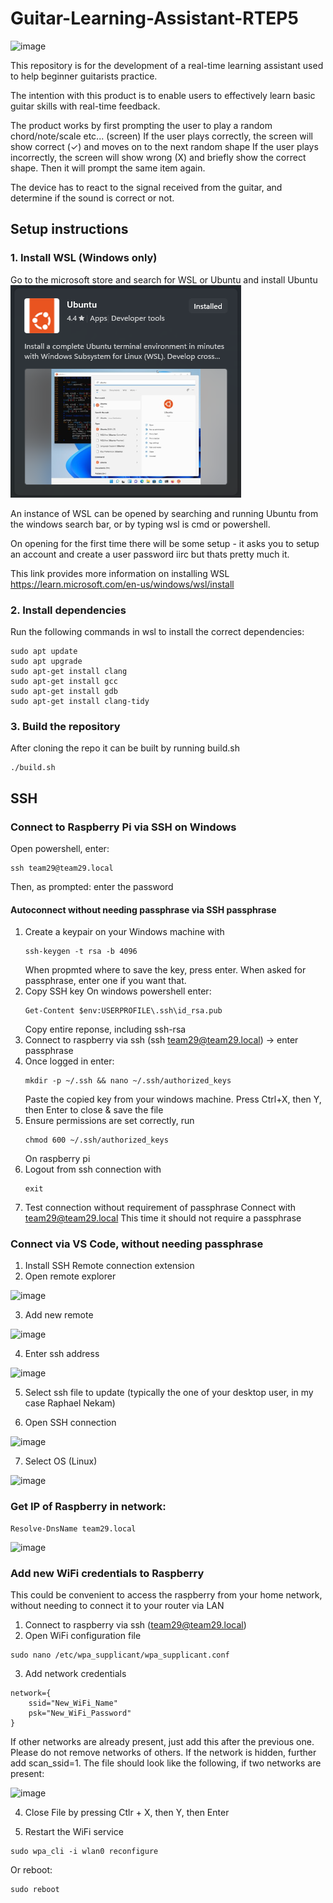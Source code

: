 # Guitar-Learning-Assistant-RTEP5
![image](https://github.com/user-attachments/assets/e07a5550-07ae-4ea3-8d5d-35c13ffcd222)

This repository is for the development of a real-time learning assistant used to help beginner guitarists practice. 

The intention with this product is to enable users to effectively learn basic guitar skills with real-time feedback.

The product works by first prompting the user to play a random chord/note/scale etc... (screen)
If the user plays correctly, the screen will show correct (✓) and moves on to the next random shape
If the user plays incorrectly, the screen will show wrong (X) and briefly show the correct shape. Then it will prompt the same item again.

The device has to react to the signal received from the guitar, and determine if the sound is correct or not.

## Setup instructions
### 1. Install WSL (Windows only)
Go to the microsoft store and search for WSL or Ubuntu and install Ubuntu
![alt text](images/Ubuntu.png)

An instance of WSL can be opened by searching and running Ubuntu from the windows search bar, or by typing wsl is cmd or powershell.

On opening for the first time there will be some setup - it asks you to setup an account and create a user password iirc but thats pretty much it.

This link provides more information on installing WSL https://learn.microsoft.com/en-us/windows/wsl/install
### 2. Install dependencies
Run the following commands in wsl to install the correct dependencies:
```
sudo apt update
sudo apt upgrade
sudo apt-get install clang
sudo apt-get install gcc
sudo apt-get install gdb
sudo apt-get install clang-tidy
```
### 3. Build the repository
After cloning the repo it can be built by running build.sh
```
./build.sh
```

## SSH
### Connect to Raspberry Pi via SSH on Windows
Open powershell, enter:
```
ssh team29@team29.local
```
Then, as prompted: enter the password

#### Autoconnect without needing passphrase via SSH passphrase
1. Create a keypair on your Windows machine with
   ```
   ssh-keygen -t rsa -b 4096
   ```
   When propmted where to save the key, press enter.
   When asked for passphrase, enter one if you want that.
2. Copy SSH key
   On windows powershell enter:
   ```
   Get-Content $env:USERPROFILE\.ssh\id_rsa.pub
   ```
   Copy entire reponse, including ssh-rsa
3. Connect to raspberry via ssh (ssh team29@team29.local) -> enter passphrase
4. Once logged in enter:
   ```
   mkdir -p ~/.ssh && nano ~/.ssh/authorized_keys
   ```
   Paste the copied key from your windows machine.
   Press Ctrl+X, then Y, then Enter to close & save the file
5. Ensure permissions are set correctly, run
   ```
   chmod 600 ~/.ssh/authorized_keys
   ```
   On raspberry pi
7. Logout from ssh connection with
   ```
   exit
   ```
8. Test connection without requirement of passphrase
   Connect with team29@team29.local
   This time it should not require a passphrase

### Connect via VS Code, without needing passphrase
1. Install SSH Remote connection extension
2. Open remote explorer

![image](https://github.com/user-attachments/assets/d6dce706-2fe4-4001-9961-108b6b8b89dc)

3. Add new remote

![image](https://github.com/user-attachments/assets/f6331e8b-24c2-4554-937f-89f4c1f89b6f)

4. Enter ssh address

![image](https://github.com/user-attachments/assets/6cb2e589-e0a3-46c7-a8e9-fba3519ab0db)

5. Select ssh file to update (typically the one of your desktop user, in my case Raphael Nekam)

6. Open SSH connection

![image](https://github.com/user-attachments/assets/c843c3e8-0e5d-42e6-b7c1-620a3ff5a397)

7. Select OS (Linux)

![image](https://github.com/user-attachments/assets/fa647b7c-839c-4854-bab4-b401edd2f66d)

### Get IP of Raspberry in network:
```
Resolve-DnsName team29.local

```
![image](https://github.com/user-attachments/assets/86d98ab6-b4f2-4641-b586-264ad8c3ac1f)


### Add new WiFi credentials to Raspberry
This could be convenient to access the raspberry from your home network, without needing to connect it to your router via LAN

1. Connect to raspberry via ssh (team29@team29.local)
2. Open WiFi configuration file
```
sudo nano /etc/wpa_supplicant/wpa_supplicant.conf
```
3. Add network credentials
```
network={
    ssid="New_WiFi_Name"
    psk="New_WiFi_Password"
}
```

If other networks are already present, just add this after the previous one. Please do not remove networks of others. If the network is hidden, further add scan_ssid=1. The file should look like the following, if two networks are present:

![image](https://github.com/user-attachments/assets/d10b41e1-814c-4e3a-964e-06a1c3712f8e)

4. Close File by pressing Ctlr + X, then Y, then Enter


5. Restart the WiFi service

```
sudo wpa_cli -i wlan0 reconfigure
```
Or reboot:
```
sudo reboot
```
